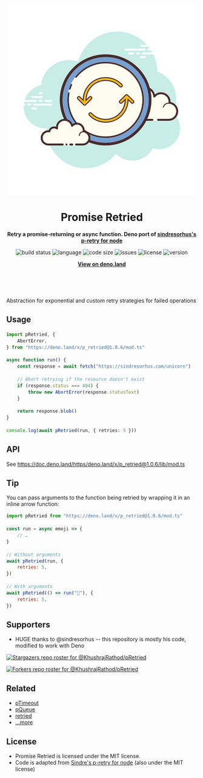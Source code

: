 
<div align="center">
    <img src="assets/logo.svg" width="700" height="500" alt="Retry Icon">
    <h1>Promise Retried</h1>
    <p>
        <b>Retry a promise-returning or async function. Deno port of <a href="https://github.com/sindresorhus/p-retry">sindresorhus's p-retry for node</a></b>
    </p>
    <p>
        <img alt="build status" src="https://img.shields.io/github/workflow/status/KhushrajRathod/pRetried/Deno?label=checks" >
        <img alt="language" src="https://img.shields.io/github/languages/top/KhushrajRathod/pRetried" >
        <img alt="code size" src="https://img.shields.io/github/languages/code-size/KhushrajRathod/pRetried">
        <img alt="issues" src="https://img.shields.io/github/issues/KhushrajRathod/pRetried" >
        <img alt="license" src="https://img.shields.io/github/license/KhushrajRathod/pRetried">
        <img alt="version" src="https://img.shields.io/github/v/release/KhushrajRathod/pRetried">
    </p>
    <p>
        <b><a href="https://deno.land/x/p_retried">View on deno.land</a></b>
    </p>
    <br>
    <br>
    <br>
</div>

Abstraction for exponential and custom retry strategies for failed operations

## Usage

```ts
import pRetried, {
    AbortError,
} from "https://deno.land/x/p_retried@1.0.6/mod.ts"

async function run() {
    const response = await fetch("https://sindresorhus.com/unicorn")

    // Abort retrying if the resource doesn't exist
    if (response.status === 404) {
        throw new AbortError(response.statusText)
    }

    return response.blob()
}

console.log(await pRetried(run, { retries: 5 }))
```

## API

See https://doc.deno.land/https/deno.land/x/p_retried@1.0.6/lib/mod.ts

## Tip

You can pass arguments to the function being retried by wrapping it in an inline arrow function:

```js
import pRetried from "https://deno.land/x/p_retried@1.0.6/mod.ts"

const run = async emoji => {
    // …
}

// Without arguments
await pRetried(run, {
    retries: 5,
})

// With arguments
await pRetried(() => run("🦄"), {
    retries: 5,
})
```

## Supporters

- HUGE thanks to @sindresorhus -- this repository is mostly his code, modified to work with Deno

[![Stargazers repo roster for @KhushrajRathod/pRetried](https://reporoster.com/stars/KhushrajRathod/pRetried)](https://github.com/KhushrajRathod/pRetried/stargazers)

[![Forkers repo roster for @KhushrajRathod/pRetried](https://reporoster.com/forks/KhushrajRathod/pRetried)](https://github.com/KhushrajRathod/pRetried/network/members)

## Related

- [pTimeout](https://github.com/KhushrajRathod/pTimeout)
- [pQueue](https://github.com/KhushrajRathod/pQueue)
- [retried](https://github.com/KhushrajRathod/retried)
- [...more](https://github.com/KhushrajRathod/denoModules)

## License

- Promise Retried is licensed under the MIT license.
- Code is adapted from [Sindre's p-retry for node](https://github.com/sindresorhus/p-retry) (also under the MIT license)
